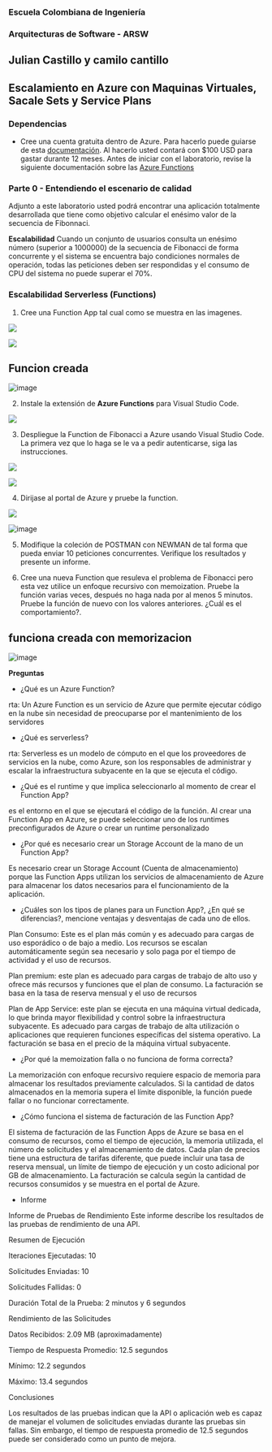 ### Escuela Colombiana de Ingeniería
### Arquitecturas de Software - ARSW

## Julian Castillo y camilo cantillo

## Escalamiento en Azure con Maquinas Virtuales, Sacale Sets y Service Plans

### Dependencias
* Cree una cuenta gratuita dentro de Azure. Para hacerlo puede guiarse de esta [documentación](https://azure.microsoft.com/es-es/free/students/). Al hacerlo usted contará con $100 USD para gastar durante 12 meses.
Antes de iniciar con el laboratorio, revise la siguiente documentación sobre las [Azure Functions](https://www.c-sharpcorner.com/article/an-overview-of-azure-functions/)

### Parte 0 - Entendiendo el escenario de calidad

Adjunto a este laboratorio usted podrá encontrar una aplicación totalmente desarrollada que tiene como objetivo calcular el enésimo valor de la secuencia de Fibonnaci.

**Escalabilidad**
Cuando un conjunto de usuarios consulta un enésimo número (superior a 1000000) de la secuencia de Fibonacci de forma concurrente y el sistema se encuentra bajo condiciones normales de operación, todas las peticiones deben ser respondidas y el consumo de CPU del sistema no puede superar el 70%.

### Escalabilidad Serverless (Functions)

1. Cree una Function App tal cual como se muestra en las  imagenes.

![](images/part3/part3-function-config.png)

![](images/part3/part3-function-configii.png)

## Funcion creada

![image](https://user-images.githubusercontent.com/96396177/234867137-35a7c799-03fb-4712-b64d-1da417275f33.png)


2. Instale la extensión de **Azure Functions** para Visual Studio Code.

![](images/part3/part3-install-extension.png)

3. Despliegue la Function de Fibonacci a Azure usando Visual Studio Code. La primera vez que lo haga se le va a pedir autenticarse, siga las instrucciones.

![](images/part3/part3-deploy-function-1.png)

![](images/part3/part3-deploy-function-2.png)

4. Dirijase al portal de Azure y pruebe la function.

![](images/part3/part3-test-function.png)


![image](https://user-images.githubusercontent.com/108955358/234884151-bee6d082-554e-4a57-8c47-42b2a95d42d3.png)

5. Modifique la coleción de POSTMAN con NEWMAN de tal forma que pueda enviar 10 peticiones concurrentes. Verifique los resultados y presente un informe.



6. Cree una nueva Function que resuleva el problema de Fibonacci pero esta vez utilice un enfoque recursivo con memoization. Pruebe la función varias veces, después no haga nada por al menos 5 minutos. Pruebe la función de nuevo con los valores anteriores. ¿Cuál es el comportamiento?.


## funciona creada con memorizacion

![image](https://user-images.githubusercontent.com/96396177/235834608-da9d3a23-268c-4358-8b09-0ce1532a3cbd.png)





**Preguntas**

* ¿Qué es un Azure Function?


rta: Un Azure Function es un servicio de Azure que permite ejecutar código en la nube sin necesidad de preocuparse por el mantenimiento de los servidores
  
* ¿Qué es serverless?

rta: Serverless es un modelo de cómputo en el que los proveedores de servicios en la nube, como Azure, son los responsables de administrar y escalar la infraestructura subyacente en la que se ejecuta el código.


* ¿Qué es el runtime y que implica seleccionarlo al momento de crear el Function App?

es el entorno en el que se ejecutará el código de la función. Al crear una Function App en Azure, se puede seleccionar uno de los runtimes preconfigurados de Azure o crear un runtime personalizado


* ¿Por qué es necesario crear un Storage Account de la mano de un Function App?

Es necesario crear un Storage Account (Cuenta de almacenamiento) porque las Function Apps utilizan los servicios de almacenamiento de Azure para almacenar los datos necesarios para el funcionamiento de la aplicación.

* ¿Cuáles son los tipos de planes para un Function App?, ¿En qué se diferencias?, mencione ventajas y desventajas de cada uno de ellos.

Plan Consumo: Este es el plan más común y es adecuado para cargas de uso esporádico o de bajo a medio. Los recursos se escalan automáticamente según sea necesario y solo paga por el tiempo de actividad y el uso de recursos. 

Plan premium: este plan es adecuado para cargas de trabajo de alto uso y ofrece más recursos y funciones que el plan de consumo. La facturación se basa en la tasa de reserva mensual y el uso de recursos

Plan de App Service: este plan se ejecuta en una máquina virtual dedicada, lo que brinda mayor flexibilidad y control sobre la infraestructura subyacente. Es adecuado para cargas de trabajo de alta utilización o aplicaciones que requieren funciones específicas del sistema operativo. La facturación se basa en el precio de la máquina virtual subyacente.


* ¿Por qué la memoization falla o no funciona de forma correcta?

La memorización con enfoque recursivo requiere espacio de memoria para almacenar los resultados previamente calculados. Si la cantidad de datos almacenados en la memoria supera el límite disponible, la función puede fallar o no funcionar correctamente.

* ¿Cómo funciona el sistema de facturación de las Function App?

El sistema de facturación de las Function Apps de Azure se basa en el consumo de recursos, como el tiempo de ejecución, la memoria utilizada, el número de solicitudes y el almacenamiento de datos. Cada plan de precios tiene una estructura de tarifas diferente, que puede incluir una tasa de reserva mensual, un límite de tiempo de ejecución y un costo adicional por GB de almacenamiento. La facturación se calcula según la cantidad de recursos consumidos y se muestra en el portal de Azure.

* Informe

Informe de Pruebas de Rendimiento
Este informe describe los resultados de las pruebas de rendimiento de una API.

Resumen de Ejecución


Iteraciones Ejecutadas: 10


Solicitudes Enviadas: 10


Solicitudes Fallidas: 0


Duración Total de la Prueba: 2 minutos y 6 segundos


Rendimiento de las Solicitudes


Datos Recibidos: 2.09 MB (aproximadamente)


Tiempo de Respuesta Promedio: 12.5 segundos


Mínimo: 12.2 segundos


Máximo: 13.4 segundos


Conclusiones


Los resultados de las pruebas indican que la API o aplicación web es capaz de manejar el volumen de solicitudes enviadas durante las pruebas sin fallas. Sin embargo, el tiempo de respuesta promedio de 12.5 segundos puede ser considerado como un punto de mejora.
